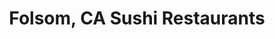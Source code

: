 ---
layout: city
title: Folsom, CA Sushi Restaurants
permalink: /california/folsom/
stateAbbr: CA
stateName: California
cityName: Folsom

---